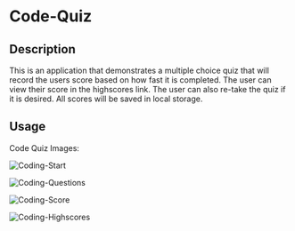 # Code-Quiz

## Description

This is an application that demonstrates a multiple choice quiz that will record the users score based on how fast it is completed. The user can view their score in the highscores link. The user can also re-take the quiz if it is desired. All scores will be saved in local storage.


## Usage
Code Quiz Images:

![Coding-Start](https://user-images.githubusercontent.com/62404086/80893361-8dc18e00-8c86-11ea-90bb-12796489f42e.JPG)

![Coding-Questions](https://user-images.githubusercontent.com/62404086/80893362-9023e800-8c86-11ea-975d-dbffd7713d22.JPG)

![Coding-Score](https://user-images.githubusercontent.com/62404086/80893365-90bc7e80-8c86-11ea-8532-ae31cc88e991.JPG)

![Coding-Highscores](https://user-images.githubusercontent.com/62404086/80893367-91551500-8c86-11ea-9d41-ed534264fef7.JPG)